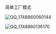 简单工厂模式

![QQ_1748860060144](https://github.com/user-attachments/assets/617d6b55-882f-419c-b17b-64c8023eb765)

![QQ_1748860136170](https://github.com/user-attachments/assets/5a261805-59a6-4ffc-91c7-5a75495f2910)

